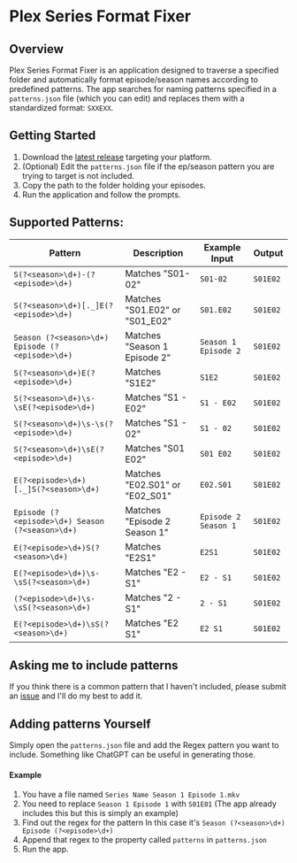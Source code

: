 # Plex Series Format Fixer

## Overview

Plex Series Format Fixer is an application designed to traverse a specified folder and automatically format episode/season names according to predefined patterns. The app searches for naming patterns specified in a `patterns.json` file (which you can edit) and replaces them with a standardized format: `SXXEXX`.

## Getting Started
1. Download the [latest release](https://github.com/Azmekk/Plex-Series-Format-Fixer/releases/latest) targeting your platform.
2. (Optional) Edit the `patterns.json` file if the ep/season pattern you are trying to target is not included.
3. Copy the path to the folder holding your episodes.
4. Run the application and follow the prompts.

## Supported Patterns:

| Pattern                          | Description                                      | Example Input        | Output      |
|----------------------------------|--------------------------------------------------|----------------------|-------------|
| `S(?<season>\d+)-(?<episode>\d+)`               | Matches "S01-02"                                | `S01-02`             | `S01E02`    |
| `S(?<season>\d+)[._]E(?<episode>\d+)`           | Matches "S01.E02" or "S01_E02"                  | `S01.E02`            | `S01E02`    |
| `Season (?<season>\d+) Episode (?<episode>\d+)`  | Matches "Season 1 Episode 2"                     | `Season 1 Episode 2` | `S01E02`    |
| `S(?<season>\d+)E(?<episode>\d+)`                | Matches "S1E2"                                  | `S1E2`               | `S01E02`    |
| `S(?<season>\d+)\s-\sE(?<episode>\d+)`          | Matches "S1 - E02"                              | `S1 - E02`           | `S01E02`    |
| `S(?<season>\d+)\s-\s(?<episode>\d+)`            | Matches "S1 - 02"                               | `S1 - 02`            | `S01E02`    |
| `S(?<season>\d+)\sE(?<episode>\d+)`               | Matches "S01 E02"                               | `S01 E02`            | `S01E02`    |
| `E(?<episode>\d+)[._]S(?<season>\d+)`             | Matches "E02.S01" or "E02_S01"                  | `E02.S01`            | `S01E02`    |
| `Episode (?<episode>\d+) Season (?<season>\d+)`  | Matches "Episode 2 Season 1"                     | `Episode 2 Season 1` | `S01E02`    |
| `E(?<episode>\d+)S(?<season>\d+)`                 | Matches "E2S1"                                  | `E2S1`               | `S01E02`    |
| `E(?<episode>\d+)\s-\sS(?<season>\d+)`           | Matches "E2 - S1"                               | `E2 - S1`            | `S01E02`    |
| `(?<episode>\d+)\s-\sS(?<season>\d+)`            | Matches "2 - S1"                                | `2 - S1`             | `S01E02`    |
| `E(?<episode>\d+)\sS(?<season>\d+)`               | Matches "E2 S1"                                 | `E2 S1`              | `S01E02`    |

## Asking me to include patterns
If you think there is a common pattern that I haven't included, please submit an [issue](https://github.com/Azmekk/Plex-Series-Format-Fixer/issues/new/choose) and I'll do my best to add it. 

## Adding patterns Yourself
Simply open the `patterns.json` file and add the Regex pattern you want to include. Something like ChatGPT can be useful in generating those. 

#### Example
1. You have a file named `Series Name Season 1 Episode 1.mkv`
2. You need to replace `Season 1 Episode 1` with `S01E01` (The app already includes this but this is simply an example)
3. Find out the regex for the pattern In this case it's `Season (?<season>\d+) Episode (?<episode>\d+)`
4. Append that regex to the property called `patterns` in `patterns.json`
5. Run the app.
